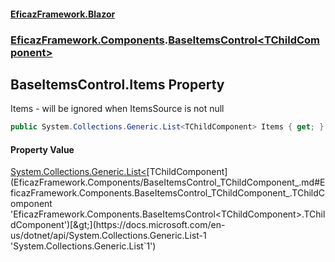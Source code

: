 #### [EficazFramework.Blazor](EficazFrameworkData.md 'EficazFramework Data')
### [EficazFramework.Components](EficazFrameworkData.md#EficazFramework.Components 'EficazFramework.Components').[BaseItemsControl&lt;TChildComponent&gt;](EficazFramework.Components/BaseItemsControl_TChildComponent_.md 'EficazFramework.Components.BaseItemsControl<TChildComponent>')

## BaseItemsControl<TChildComponent>.Items Property

Items - will be ignored when ItemsSource is not null

```csharp
public System.Collections.Generic.List<TChildComponent> Items { get; }
```

#### Property Value
[System.Collections.Generic.List&lt;](https://docs.microsoft.com/en-us/dotnet/api/System.Collections.Generic.List-1 'System.Collections.Generic.List`1')[TChildComponent](EficazFramework.Components/BaseItemsControl_TChildComponent_.md#EficazFramework.Components.BaseItemsControl_TChildComponent_.TChildComponent 'EficazFramework.Components.BaseItemsControl<TChildComponent>.TChildComponent')[&gt;](https://docs.microsoft.com/en-us/dotnet/api/System.Collections.Generic.List-1 'System.Collections.Generic.List`1')
